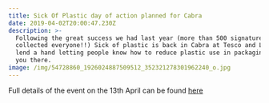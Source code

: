 ```yaml
---
title: Sick Of Plastic day of action planned for Cabra
date: 2019-04-02T20:00:47.230Z
description: >-
  Following the great success we had last year (more than 500 signatures
  collected everyone!!) Sick of plastic is back in Cabra at Tesco and Lidl. Come
  lend a hand letting people know how to reduce plastic use in packaging. See
  you there.
image: /img/54728860_1926024887509512_352321278301962240_o.jpg
---
```

Full details of the event on the 13th April can be found [here](https://www.facebook.com/events/432804107463094/)
